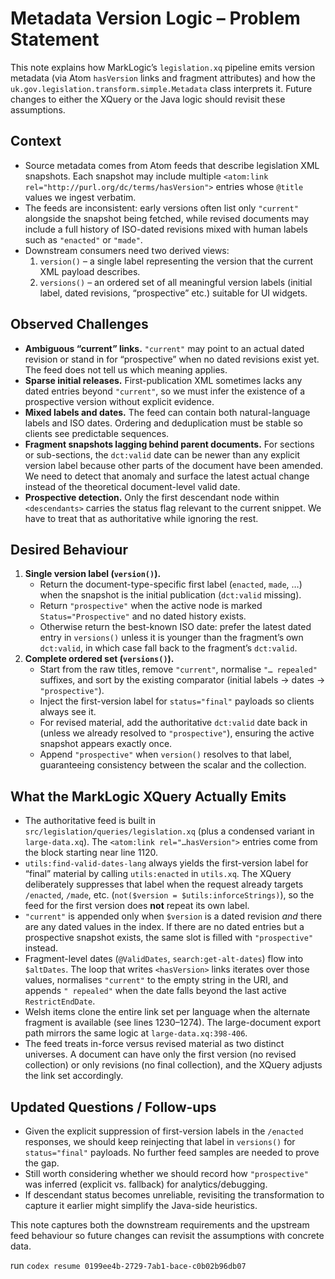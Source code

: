 # Metadata Version Logic – Problem Statement

This note explains how MarkLogic’s `legislation.xq` pipeline emits version
metadata (via Atom `hasVersion` links and fragment attributes) and how the
`uk.gov.legislation.transform.simple.Metadata` class interprets it. Future
changes to either the XQuery or the Java logic should revisit these assumptions.

## Context
- Source metadata comes from Atom feeds that describe legislation XML snapshots. Each snapshot may include multiple `<atom:link rel="http://purl.org/dc/terms/hasVersion">` entries whose `@title` values we ingest verbatim.
- The feeds are inconsistent: early versions often list only `"current"` alongside the snapshot being fetched, while revised documents may include a full history of ISO-dated revisions mixed with human labels such as `"enacted"` or `"made"`.
- Downstream consumers need two derived views:
  1. `version()` – a single label representing the version that the current XML payload describes.
  2. `versions()` – an ordered set of all meaningful version labels (initial label, dated revisions, “prospective” etc.) suitable for UI widgets.

## Observed Challenges
- **Ambiguous “current” links.** `"current"` may point to an actual dated revision or stand in for “prospective” when no dated revisions exist yet. The feed does not tell us which meaning applies.
- **Sparse initial releases.** First-publication XML sometimes lacks any dated entries beyond `"current"`, so we must infer the existence of a prospective version without explicit evidence.
- **Mixed labels and dates.** The feed can contain both natural-language labels and ISO dates. Ordering and deduplication must be stable so clients see predictable sequences.
- **Fragment snapshots lagging behind parent documents.** For sections or sub-sections, the `dct:valid` date can be newer than any explicit version label because other parts of the document have been amended. We need to detect that anomaly and surface the latest actual change instead of the theoretical document-level valid date.
- **Prospective detection.** Only the first descendant node within `<descendants>` carries the status flag relevant to the current snippet. We have to treat that as authoritative while ignoring the rest.

## Desired Behaviour
1. **Single version label (`version()`).**
   - Return the document-type-specific first label (`enacted`, `made`, …) when the snapshot is the initial publication (`dct:valid` missing).
   - Return `"prospective"` when the active node is marked `Status="Prospective"` and no dated history exists.
   - Otherwise return the best-known ISO date: prefer the latest dated entry in `versions()` unless it is younger than the fragment’s own `dct:valid`, in which case fall back to the fragment’s `dct:valid`.
2. **Complete ordered set (`versions()`).**
   - Start from the raw titles, remove `"current"`, normalise `"… repealed"` suffixes, and sort by the existing comparator (initial labels → dates → `"prospective"`).
   - Inject the first-version label for `status="final"` payloads so clients always see it.
   - For revised material, add the authoritative `dct:valid` date back in (unless we already resolved to `"prospective"`), ensuring the active snapshot appears exactly once.
   - Append `"prospective"` when `version()` resolves to that label, guaranteeing consistency between the scalar and the collection.

## What the MarkLogic XQuery Actually Emits
- The authoritative feed is built in `src/legislation/queries/legislation.xq` (plus a condensed variant in `large-data.xq`). The `<atom:link rel="…hasVersion">` entries come from the block starting near line 1120.
- `utils:find-valid-dates-lang` always yields the first-version label for “final” material by calling `utils:enacted` in `utils.xq`. The XQuery deliberately suppresses that label when the request already targets `/enacted`, `/made`, etc. (`not($version = $utils:inforceStrings)`), so the feed for the first version does **not** repeat its own label.
- `"current"` is appended only when `$version` is a dated revision *and* there are any dated values in the index. If there are no dated entries but a prospective snapshot exists, the same slot is filled with `"prospective"` instead.
- Fragment-level dates (`@ValidDates`, `search:get-alt-dates`) flow into `$altDates`. The loop that writes `<hasVersion>` links iterates over those values, normalises `"current"` to the empty string in the URI, and appends `" repealed"` when the date falls beyond the last active `RestrictEndDate`.
- Welsh items clone the entire link set per language when the alternate fragment is available (see lines 1230–1274). The large-document export path mirrors the same logic at `large-data.xq:398-406`.
- The feed treats in-force versus revised material as two distinct universes. A document can have only the first version (no revised collection) or only revisions (no final collection), and the XQuery adjusts the link set accordingly.

## Updated Questions / Follow-ups
- Given the explicit suppression of first-version labels in the `/enacted` responses, we should keep reinjecting that label in `versions()` for `status="final"` payloads. No further feed samples are needed to prove the gap.
- Still worth considering whether we should record how `"prospective"` was inferred (explicit vs. fallback) for analytics/debugging.
- If descendant status becomes unreliable, revisiting the transformation to capture it earlier might simplify the Java-side heuristics.

This note captures both the downstream requirements and the upstream feed behaviour so future changes can revisit the assumptions with concrete data.

run `codex resume 0199ee4b-2729-7ab1-bace-c0b02b96db07`
